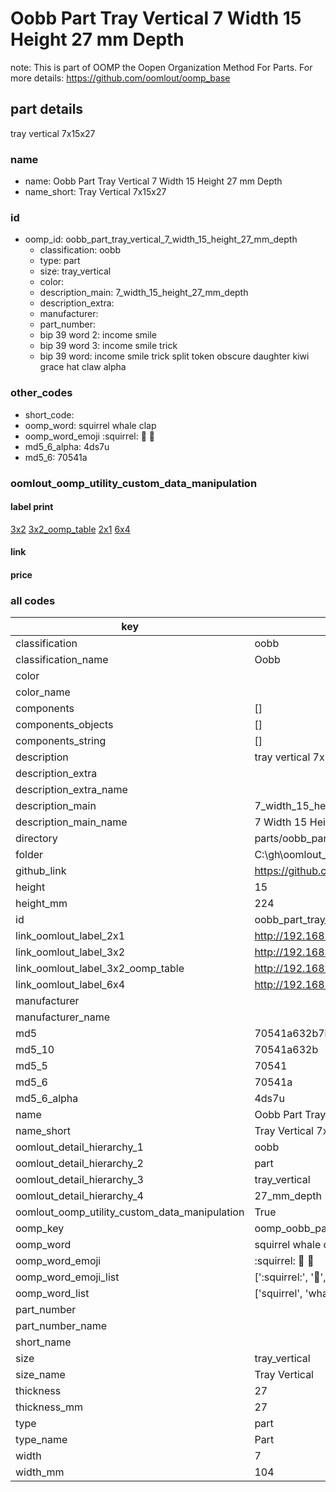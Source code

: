 # Oobb Part Tray Vertical 7 Width 15 Height 27 mm Depth  

note: This is part of OOMP the Oopen Organization Method For Parts. For more details: https://github.com/oomlout/oomp_base

##  part details
  



tray vertical 7x15x27



### name
* name: Oobb Part Tray Vertical 7 Width 15 Height 27 mm Depth
* name_short: Tray Vertical 7x15x27 
### id
* oomp_id: oobb_part_tray_vertical_7_width_15_height_27_mm_depth
  * classification: oobb
  * type: part
  * size: tray_vertical
  * color: 
  * description_main: 7_width_15_height_27_mm_depth
  * description_extra: 
  * manufacturer: 
  * part_number: 
  * bip 39 word 2: income smile
  * bip 39 word 3: income smile trick
  * bip 39 word: income smile trick split token obscure daughter kiwi grace hat claw alpha

### other_codes
* short_code: 
* oomp_word: squirrel whale clap
* oomp_word_emoji :squirrel: :whale: :clap:
* md5_6_alpha: 4ds7u
* md5_6: 70541a






### oomlout_oomp_utility_custom_data_manipulation
#### label print
[3x2](http://192.168.1.245:1112/?label=oomp%204ds7u)
[3x2_oomp_table](http://192.168.1.108:1112/?label=oomp%204ds7u)
[2x1](http://192.168.1.242:1112/?label=oomp%204ds7u)
[6x4](http://192.168.1.55:1112/?label=oomp%204ds7u)    

#### link

                              

#### price







### all codes 
| key | value |  
| --- | --- |  
| classification | oobb |  
| classification_name | Oobb |  
| color |  |  
| color_name |  |  
| components | [] |  
| components_objects | [] |  
| components_string | [] |  
| description | tray vertical 7x15x27 |  
| description_extra |  |  
| description_extra_name |  |  
| description_main | 7_width_15_height_27_mm_depth |  
| description_main_name | 7 Width 15 Height 27 mm Depth |  
| directory | parts/oobb_part_tray_vertical_7_width_15_height_27_mm_depth |  
| folder | C:\gh\oomlout_oobb_version_4_generated_parts\parts\oobb_part_tray_vertical_7_width_15_height_27_mm_depth |  
| github_link | https://github.com/oomlout/oomlout_oomp_part_src/tree/main/parts/oobb_part_tray_vertical_7_width_15_height_27_mm_depth |  
| height | 15 |  
| height_mm | 224 |  
| id | oobb_part_tray_vertical_7_width_15_height_27_mm_depth |  
| link_oomlout_label_2x1 | http://192.168.1.242:1112/?label=oomp%204ds7u |  
| link_oomlout_label_3x2 | http://192.168.1.245:1112/?label=oomp%204ds7u |  
| link_oomlout_label_3x2_oomp_table | http://192.168.1.108:1112/?label=oomp%204ds7u |  
| link_oomlout_label_6x4 | http://192.168.1.55:1112/?label=oomp%204ds7u |  
| manufacturer |  |  
| manufacturer_name |  |  
| md5 | 70541a632b7b66fa6171fd23d0f32b94 |  
| md5_10 | 70541a632b |  
| md5_5 | 70541 |  
| md5_6 | 70541a |  
| md5_6_alpha | 4ds7u |  
| name | Oobb Part Tray Vertical 7 Width 15 Height 27 mm Depth |  
| name_short | Tray Vertical 7x15x27  |  
| oomlout_detail_hierarchy_1 | oobb |  
| oomlout_detail_hierarchy_2 | part |  
| oomlout_detail_hierarchy_3 | tray_vertical |  
| oomlout_detail_hierarchy_4 | 27_mm_depth |  
| oomlout_oomp_utility_custom_data_manipulation | True |  
| oomp_key | oomp_oobb_part_tray_vertical_7_width_15_height_27_mm_depth |  
| oomp_word | squirrel whale clap |  
| oomp_word_emoji | :squirrel: :whale: :clap: |  
| oomp_word_emoji_list | [':squirrel:', ':whale:', ':clap:'] |  
| oomp_word_list | ['squirrel', 'whale', 'clap'] |  
| part_number |  |  
| part_number_name |  |  
| short_name |  |  
| size | tray_vertical |  
| size_name | Tray Vertical |  
| thickness | 27 |  
| thickness_mm | 27 |  
| type | part |  
| type_name | Part |  
| width | 7 |  
| width_mm | 104 |  
